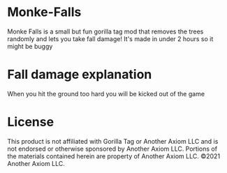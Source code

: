 # Monke-Falls
Monke Falls is a small but fun gorilla tag mod that removes the trees randomly and lets you take fall damage! It's made in under 2 hours so it might be buggy

# Fall damage explanation 
When you hit the ground too hard you will be kicked out of the game

# License
This product is not affiliated with Gorilla Tag or Another Axiom LLC and is not endorsed or otherwise sponsored by Another Axiom LLC. Portions of the materials contained herein are property of Another Axiom LLC. ©2021 Another Axiom LLC.
